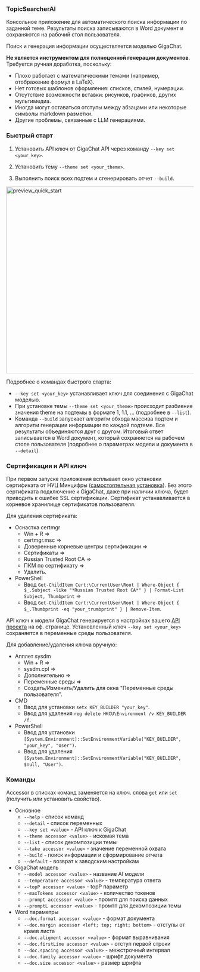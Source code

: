 ### TopicSearcherAI

Консольное приложение для автоматического поиска информации по заданной теме. Результаты поиска записываются в Word документ и сохраняются на рабочий стол пользователя.

Поиск и генерация информации осуществляется моделью GigaChat.

**Не является инструментом для полноценной генерации документов**. Требуется ручная доработка, поскольку:
- Плохо работает с математическими темами (например, отображение формул в LaTeX).
- Нет готовых шаблонов оформления: списков, стилей, нумерации.
- Отсутствие возможности вставки: рисунков, графиков, других мультимедиа.
- Иногда могут оставаться отступы между абзацами или некоторые символы markdown разметки.
- Другие проблемы, связанные с LLM генерациями.

### Быстрый старт
1) Установить API ключ от GigaChat API через команду `--key set <your_key>`. 

2) Установить тему `--theme set <your_theme>`.

3) Выполнить поиск всех подтем и сгенерировать отчет `--build`.

<img width="750" height="500" alt="preview_quick_start" src="https://github.com/user-attachments/assets/8b406009-464f-4385-b34c-f384bceace14" />

Подробнее о командах быстрого старта:
- `--key set <your_key>` устанавливает ключ для соединения с GigaChat моделью.
- При установке темы `--theme set <your_theme>` происходит разбиение значения theme на подтемы в формате 1, 1.1, ... (подробнее в `--list`).
- Команда `--build` запускает алгоритм обхода массива подтем и алгоритм генерации информации по каждой подтеме.
  Все результаты объединяются друг с другом. Итоговый ответ записывается в Word документ, который сохраняется на рабочем столе пользователя (подробнее о параметрах модели и документа в `--detail`).

### Сертификация и API ключ
При первом запуске приложения всплывает окно установки сертификата от НУЦ Минцифры ([самостоятельная установка](https://www.gosuslugi.ru/crt)). Без этого сертификата подключение к GigaChat, даже при наличии ключа, будет приводить к ошибке SSL сертификации.
Сертификат устанавливается в корневое хранилище сертификатов пользователя.

Для удаления сертификата:
- Оснастка certmgr
  - Win + R =>
  - certmgr.msc =>
  - Доверенные корневые центры сертификации =>
  - Сертификаты =>
  - Russian Trusted Root CA =>
  - ПКМ по сертификату =>
  - Удалить.
- PowerShell
  - Ввод `Get-ChildItem Cert:\CurrentUser\Root | Where-Object { $_.Subject -like "*Russian Trusted Root CA*" } | Format-List Subject, Thumbprint` =>
  - Ввод `Get-ChildItem Cert:\CurrentUser\Root | Where-Object { $_.Thumbprint -eq "your_trumbprint" } | Remove-Item`.

API ключ к модели GigaChat генерируется в настройках вашего [API проекта](https://developers.sber.ru/portal/gigachat-and-api) на оф. странице.
Установленный ключ `--key set <your_key>` сохраняется в переменные среды пользователя.

Для добавление/удаления ключа вручную:
- Апплет sysdm
  - Win + R =>
  - sysdm.cpl =>
  - Дополнительно =>
  - Переменные среды =>
  - Создать/Изменить/Удалить для окна "Переменные среды пользователя".
- CMD
  - Ввод для установки `setx KEY_BUILDER "your_key"`.
  - Ввод для удаления `reg delete HKCU\Environment /v KEY_BUILDER /f`.
- PowerShell
  - Ввод для установки `[System.Environment]::SetEnvironmentVariable("KEY_BUILDER", "your_key", "User")`.
  - Ввод для удаления `[System.Environment]::SetEnvironmentVariable("KEY_BUILDER", $null, "User")`.

### Команды

Accessor в списках команд заменяется на ключ. слова `get` или `set` (получить или установить свойство).

- Основное
  - `--help` - список команд
  - `--detail` - список переменных
  - `--key set <value>` - API ключ к GigaChat
  - `--theme accessor <value>` - искомая тема
  - `--list` - список декомпозиции темы
  - `--take accessor <value>`  - значение переменной охвата
  - `--build` - поиск информации и сформирование отчета
  - `--default` - возврат к заводским настройкам
- GigaChat модель
  - `--model accessor <value>` - название AI модели
  - `--temperature accessor <value>` - температура ответа
  - `--topP accessor <value>` - topP параметр
  - `--maxTokens accessor <value>` - количество токенов
  - `--prompt accesssor <value>` - промпт для поиска данных
  - `--promptL accessor <value>` - промтп для декомпозиции темы
- Word параметры
  - `--doc.format accessor <value>` - формат документа
  - `--doc.margin accessor <left; top; right; bottom>` - отступы от краев листа
  - `--doc.aligment accessor <value>` - формат выравнивания
  - `--doc.firstLine accessor <value>` -  отступ первой строки
  - `--doc.spacing accessor <value>` - межстрочный интервал
  - `--doc.family accessor <value>` - шрифт документа
  - `--doc.size accessor <value>` - размер шрифта
